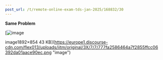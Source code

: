 ```yaml
---
post_url: /t/remote-online-exam-tds-jan-2025/168832/30
---
```

**Same Problem**  

[![image](https://europe1.discourse-cdn.com/flex013/uploads/iitm/optimized/3X/7/7/777fa2586464a7f2855ffcc06392da01aace90ec_2_690x311.png)

image1892×854 43 KB](https://europe1.discourse-cdn.com/flex013/uploads/iitm/original/3X/7/7/777fa2586464a7f2855ffcc06392da01aace90ec.png "image")